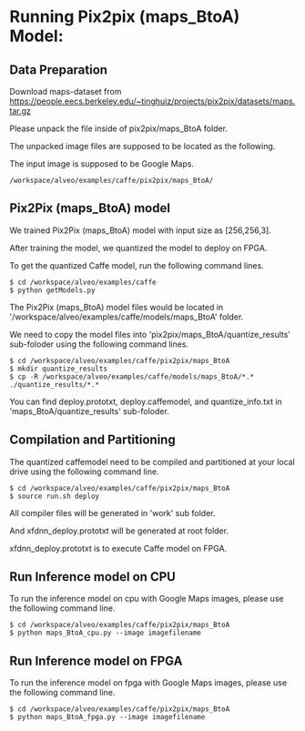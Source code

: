 # Running Pix2pix (maps_BtoA) Model:


## Data Preparation

Download maps-dataset from https://people.eecs.berkeley.edu/~tinghuiz/projects/pix2pix/datasets/maps.tar.gz

Please unpack the file inside of pix2pix/maps_BtoA folder. 

The unpacked image files are supposed to be located as the following.  

The input image is supposed to be Google Maps.

```
/workspace/alveo/examples/caffe/pix2pix/maps_BtoA/
```


## Pix2Pix (maps_BtoA) model

We trained Pix2Pix (maps_BtoA) model with input size as [256,256,3].

After training the model, we quantized the model to deploy on FPGA.

To get the quantized Caffe model, run the following command lines. 

```
$ cd /workspace/alveo/examples/caffe 
$ python getModels.py
```

The Pix2Pix (maps_BtoA) model files would be located in '/workspace/alveo/examples/caffe/models/maps_BtoA' folder.  


We need to copy the model files into 'pix2pix/maps_BtoA/quantize_results' sub-foloder using the following command lines.
```
$ cd /workspace/alveo/examples/caffe/pix2pix/maps_BtoA
$ mkdir quantize_results
$ cp -R /workspace/alveo/examples/caffe/models/maps_BtoA/*.* ./quantize_results/*.*
```

You can find deploy.prototxt, deploy.caffemodel, and quantize_info.txt in 'maps_BtoA/quantize_results' sub-foloder.



## Compilation and Partitioning


The quantized caffemodel need to be compiled and partitioned at your local drive using the following command line.

```
$ cd /workspace/alveo/examples/caffe/pix2pix/maps_BtoA
$ source run.sh deploy
```

All compiler files will be generated in 'work' sub folder.

And xfdnn_deploy.prototxt will be generated at root folder.

xfdnn_deploy.prototxt is to execute Caffe model on FPGA.



## Run Inference model on CPU

To run the inference model on cpu with Google Maps images, please use the following command line.
```
$ cd /workspace/alveo/examples/caffe/pix2pix/maps_BtoA
$ python maps_BtoA_cpu.py --image imagefilename
```


## Run Inference model on FPGA 

To run the inference model on fpga with Google Maps images, please use the following command line.

```
$ cd /workspace/alveo/examples/caffe/pix2pix/maps_BtoA
$ python maps_BtoA_fpga.py --image imagefilename
```

